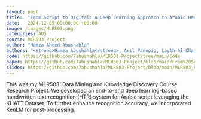 ```yaml
---
layout: post
title:  "From Script to Digital: A Deep Learning Approach to Arabic Handwriting Recognition"
date:   2024-12-05 09:00:00 +00:00
image: /images/MLR503.png
categories: AUS
course: MLR503 Project
author: "Hamza Ahmed Abushahla"
authors: "<strong>Hamza Abushahla</strong>, Aril Panopio, Layth Al-Khairulla"
code: https://github.com/7abushahla/MLR503-Project/tree/main/Code
paper: https://github.com/7abushahla/MLR503-Project/blob/main/From%20Script%20to%20Digital%20A%20Deep%20Learning%20Approach.pdf
slides: https://github.com/7abushahla/MLR503-Project/blob/main/MLR503_PPT.pptx
---
```

This was my MLR503: Data Mining and Knowledge Discovery Course Research Project. We developed an end-to-end deep learning-based handwritten text recognition (HTR) system for Arabic script leveraging the KHATT Dataset. To further enhance recognition accuracy, we incorporated KenLM for post-processing.
